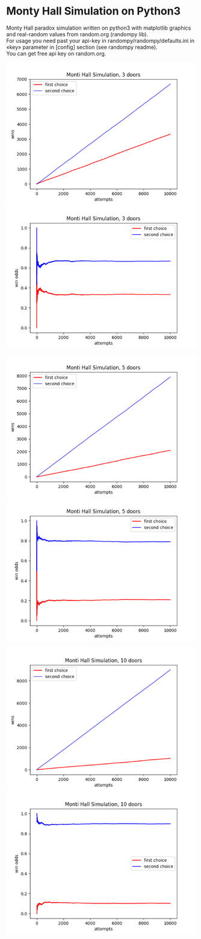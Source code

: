 # Monty Hall Simulation on Python3
Monty Hall paradox simulation written on python3 with matplotlib graphics and real-random values from random.org (randompy lib).</br>
For usage you need past your api-key in randompy/randompy/defaults.ini in «key» parameter in [config] section (see randompy readme).</br>
You can get free api key on random.org.</br>

![3 doors wins](./diagrams/3%20doors%20wins.png)
![3 doors odds](./diagrams/3%20doors%20odds.png)

![5 doors wins](./diagrams/5%20doors%20wins.png)
![5 doors odds](./diagrams/5%20doors%20odds.png)

![10 doors wins](./diagrams/10%20doors%20wins.png)
![10 doors odds](./diagrams/10%20doors%20odds.png)